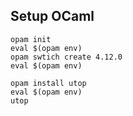 ## Setup OCaml

```
opam init
eval $(opam env)
opam swtich create 4.12.0
eval $(opam env)

opam install utop
eval $(opam env)
utop
```